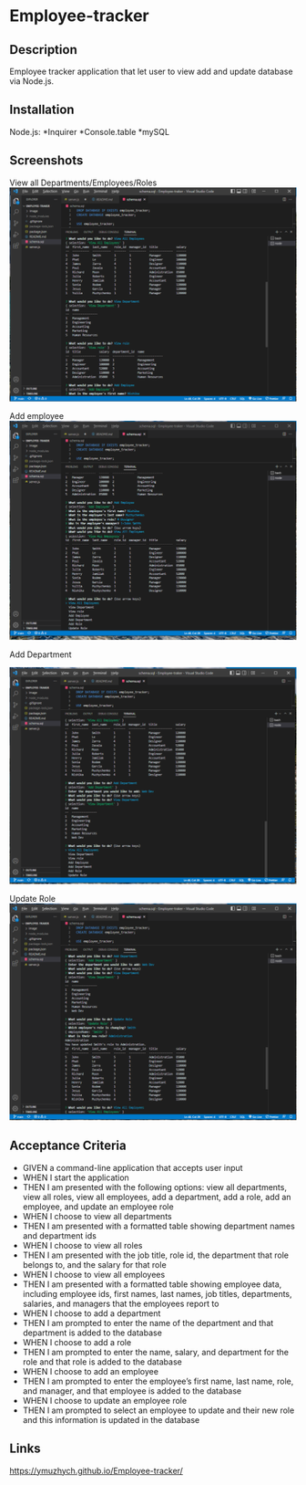 # Employee-tracker

## Description

Employee tracker application that let user to view add and update database via Node.js.

## Installation

Node.js:
*Inquirer
*Console.table
*mySQL

## Screenshots
View all Departments/Employees/Roles
![View_all_dep_emp_r](./image/view_emp_role_dep.jpg)

Add employee
![Add_employee](./image/add_employee.jpg)

Add Department

![Add_department](./image/add_dep.jpg)


Update Role
![Update_role](./image/update_role.jpg)

## Acceptance Criteria

* GIVEN a command-line application that accepts user input
* WHEN I start the application
* THEN I am presented with the following options: view all departments, view all roles, view all employees, add a department, add a role, add an employee, and update an employee role
* WHEN I choose to view all departments
* THEN I am presented with a formatted table showing department names and department ids
* WHEN I choose to view all roles
* THEN I am presented with the job title, role id, the department that role belongs to, and the salary for that role
* WHEN I choose to view all employees
* THEN I am presented with a formatted table showing employee data, including employee ids, first names, last names, job titles, departments, salaries, and managers that the employees report to
* WHEN I choose to add a department
* THEN I am prompted to enter the name of the department and that department is added to the database
* WHEN I choose to add a role
* THEN I am prompted to enter the name, salary, and department for the role and that role is added to the database
* WHEN I choose to add an employee
* THEN I am prompted to enter the employee’s first name, last name, role, and manager, and that employee is added to the database
* WHEN I choose to update an employee role
* THEN I am prompted to select an employee to update and their new role and this information is updated in the database

## Links

https://ymuzhych.github.io/Employee-tracker/ 